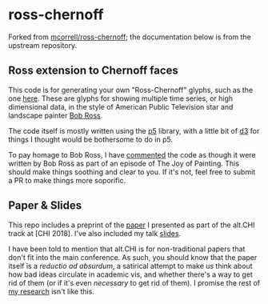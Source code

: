 # ross-chernoff

Forked from [mcorrell/ross-chernoff](https://github.com/mcorrell/ross-chernoff); the documentation below is from the upstream repository.

## Ross extension to Chernoff faces

This code is for generating your own "Ross-Chernoff" glyphs, such as the one [here](https://mcorrell.github.io/ross-chernoff/). These are glyphs for showing multiple time series, or high dimensional data, in the style of American Public Television star and landscape painter [Bob Ross](https://en.wikipedia.org/wiki/Bob_Ross).

The code itself is mostly written using the [p5](https://p5js.org/) library, with a little bit of [d3](https://d3js.org/) for things I thought would be bothersome to do in p5.

To pay homage to Bob Ross, I have [commented](https://github.com/mcorrell/ross-chernoff/blob/master/src/sketch.js) the code as though it were written by Bob Ross as part of an episode of The Joy of Painting. This should make things soothing and clear to you. If it's not, feel free to submit a PR to make things more soporific.

## Paper & Slides
This repo includes a preprint of the [paper](altCHI-preprint.pdf) I presented as part of the alt.CHI track at [CHI 2018].
I've also included my talk [slides](altCHI%20Talk%20Slides.pdf).

I have been told to mention that alt.CHI is for non-traditional papers that don't fit into the main conference. As such, you should know that the paper itself is a _reductio ad absurdum_, a satirical attempt to make us think about how bad ideas circulate in academic vis, and whether there's a way to get rid of them (or if it's even _necessary_ to get rid of them). I promise the rest of [my research](http://correll.io) isn't like this.
